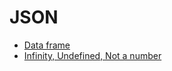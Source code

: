 # JSON

  * [Data frame](df)
  * [Infinity, Undefined, Not a number](spec)



```
```

```
```

```
```

